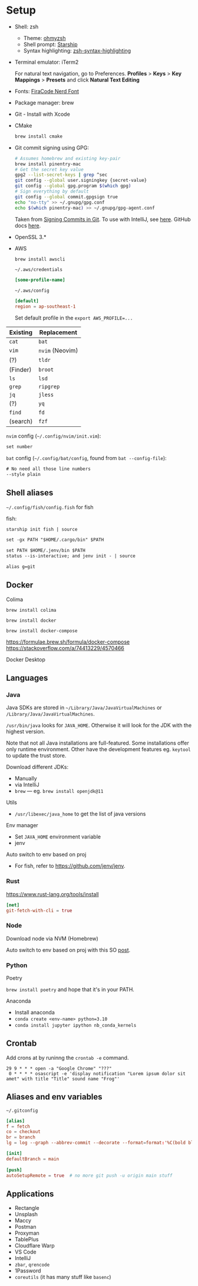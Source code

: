# Setup

* Shell: zsh
  * Theme: [ohmyzsh](https://github.com/ohmyzsh/ohmyzsh)
  * Shell prompt: [Starship](https://starship.rs)
  * Syntax highlighting: [zsh-syntax-highlighting](https://github.com/zsh-users/zsh-syntax-highlighting)
* Terminal emulator: iTerm2

  For natural text navigation, go to Preferences. **Profiles** > **Keys** > **Key Mappings** > **Presets** and click **Natural Text Editing**

* Fonts: [FiraCode Nerd Font](https://github.com/ryanoasis/nerd-fonts)
* Package manager: brew
* Git - Install with Xcode
* CMake

  ```sh
  brew install cmake
  ```
  
* Git commit signing using GPG:

  ```sh
  # Assumes homebrew and existing key-pair
  brew install pinentry-mac
  # Get the secret key value
  gpg2 --list-secret-keys | grep ^sec
  git config --global user.signingkey {secret-value}
  git config --global gpg.program $(which gpg)
  # Sign everything by default
  git config --global commit.gpgsign true
  echo "no-tty" >> ~/.gnupg/gpg.conf
  echo $(which pinentry-mac) >> ~/.gnupg/gpg-agent.conf
  ```

  Taken from [Signing Commits in Git](https://nathanielhoag.com/blog/2016/09/05/signing-commits-in-git/). To use with IntelliJ, see [here](https://www.jetbrains.com/help/idea/set-up-GPG-commit-signing.html). GitHub docs [here](https://docs.github.com/en/authentication/managing-commit-signature-verification/adding-a-gpg-key-to-your-github-account).
* OpenSSL 3.*
* AWS

  ```sh
  brew install awscli
  ```

  `~/.aws/credentials`

  ```toml
  [some-profile-name]
  ```

  `~/.aws/config`

  ```toml
  [default]
  region = ap-southeast-1
  ```

  Set default profile in the `export AWS_PROFILE=...`

Existing | Replacement
-------- | ------------
`cat`    | `bat`
`vim`    | `nvim` (Neovim)
(?)      | `tldr`
(Finder) | `broot`
`ls`     | `lsd`
`grep`   | `ripgrep`
`jq`     | `jless`
(?)      | `yq`
`find`   | `fd`
(search) | `fzf`

`nvim` config (`~/.config/nvim/init.vim`):

```txt
set number
```

`bat` config (`~/.config/bat/config`, found from `bat --config-file`):

```txt
# No need all those line numbers
--style plain
```

## Shell aliases

`~/.config/fish/config.fish` for fish

fish:

```txt
starship init fish | source

set -gx PATH "$HOME/.cargo/bin" $PATH

set PATH $HOME/.jenv/bin $PATH
status --is-interactive; and jenv init - | source

alias g=git
```

## Docker

Colima

```
brew install colima
```

```
brew install docker
```

```
brew install docker-compose
```

https://formulae.brew.sh/formula/docker-compose
https://stackoverflow.com/a/74413229/4570466

Docker Desktop

<see official page>

## Languages

### Java

Java SDKs are stored in `~/Library/Java/JavaVirtualMachines` or `/Library/Java/JavaVirtualMachines`.

`/usr/bin/java` looks for `JAVA_HOME`. Otherwise it will look for the JDK with the highest version.

Note that not all Java installations are full-featured. Some installations offer only runtime environment. Other have the development features eg. `keytool` to update the trust store.

Download different JDKs:
* Manually
* via IntelliJ 
* `brew` — eg. `brew install openjdk@11`

Utils
* `/usr/libexec/java_home` to get the list of java versions

Env manager
* Set `JAVA_HOME` environment variable
* jenv

Auto switch to env based on proj
* For fish, refer to https://github.com/jenv/jenv.

### Rust

https://www.rust-lang.org/tools/install

```toml
[net]
git-fetch-with-cli = true
```

### Node

Download node via NVM (Homebrew)

Auto switch to env based on proj with this SO [post](https://stackoverflow.com/questions/23556330/run-nvm-use-automatically-every-time-theres-a-nvmrc-file-on-the-directory).


### Python

Poetry

`brew install poetry` and hope that it's in your PATH.

Anaconda

* Install anaconda
* `conda create <env-name> python=3.10`
* `conda install jupyter ipython nb_conda_kernels`

## Crontab

Add crons at by runinng the `crontab -e` command.

```
29 9 * * * open -a "Google Chrome" "???"
 0 * * * * osascript -e 'display notification "Lorem ipsum dolor sit amet" with title "Title" sound name "Frog"'
```

## Aliases and env variables

`~/.gitconfig`

```toml
[alias]
f = fetch
co = checkout
br = branch
lg = log --graph --abbrev-commit --decorate --format=format:'%C(bold blue)%h%C(reset) - %C(bold green)(%ar)%C(reset) %C(white)%s%C(reset) %C(dim white)- %an%C(reset)%C(bold yellow)%d%C(reset)' --all

[init]
defaultBranch = main
  
[push]
autoSetupRemote = true  # no more git push -u origin main stuff
```

## Applications

* Rectangle
* Unsplash
* Maccy
* Postman
* Proxyman
* TablePlus
* Cloudflare Warp
* VS Code
* IntelliJ
* `zbar`, `qrencode`
* 1Password
* `coreutils` (it has many stuff like `basenc`)
